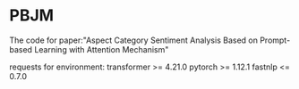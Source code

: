 # PBJM
The code for paper:"Aspect Category Sentiment Analysis Based on Prompt-based Learning with Attention Mechanism"

requests for environment:
transformer >= 4.21.0
pytorch >= 1.12.1
fastnlp <= 0.7.0
